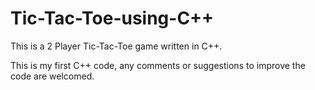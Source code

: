 # Tic-Tac-Toe-using-C++
This is a 2 Player Tic-Tac-Toe game written in C++. 

This is my first C++ code, any comments or suggestions to improve the code are welcomed.
